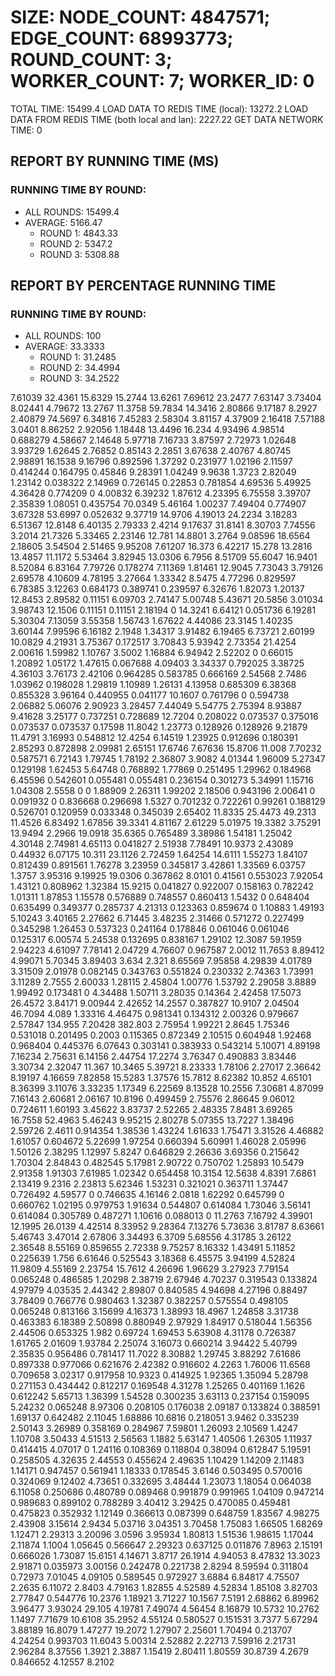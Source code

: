
# SIZE: NODE_COUNT: 4847571; EDGE_COUNT: 68993773; ROUND_COUNT: 3; WORKER_COUNT: 7; WORKER_ID: 0
 TOTAL TIME: 15499.4
 LOAD DATA TO REDIS TIME (local): 13272.2
 LOAD DATA FROM REDIS TIME (both local and lan): 2227.22
 GET DATA NETWORK TIME: 0

## REPORT BY RUNNING TIME (MS)

 ### RUNNING TIME BY ROUND:

  + ALL ROUNDS: 15499.4
  + AVERAGE: 5166.47
     + ROUND 1: 4843.33
     + ROUND 2: 5347.2
     + ROUND 3: 5308.88

## REPORT BY PERCENTAGE RUNNING TIME

 ### RUNNING TIME BY ROUND:

  + ALL ROUNDS: 100
  + AVERAGE: 33.3333
     + ROUND 1: 31.2485
     + ROUND 2: 34.4994
     + ROUND 3: 34.2522

7.61039 32.4361 15.6329 15.2744 13.6261 7.69612 23.2477 7.63147 3.73404 8.02441 4.79672 13.2767 11.3758 59.7834 14.3416 2.80866 9.17187 8.2927 2.40879 74.5697 6.34816 7.45283 2.58304 3.81157 4.37909 2.16418 7.57188 3.0401 8.86252 2.92056 1.18448 13.4496 16.234 4.93496 4.98514 0.688279 4.58667 2.14648 5.97718 7.16733 3.87597 2.72973 1.02648 3.93729 1.62645 2.76852 0.85143 2.2851 3.67638 2.40767 4.80745 2.98891 16.1538 9.16796 0.892596 1.37292 0.231977 1.02196 2.11597 0.414244 0.164795 0.45846 9.28391 1.04249 9.9638 1.3723 2.82049 1.23142 0.038322 2.14969 0.726145 0.22853 0.781854 4.69536 5.49925 4.36428 0.774209 0 4.00832 6.39232 1.87612 4.23395 6.75558 3.39707 2.35839 1.08051 0.435754 70.0349 5.46164 1.00237 7.49404 0.774907 3.67328 53.6997 0.052632 9.37719 14.9706 4.19013 24.2234 3.18283 6.51367 12.8148 6.40135 2.79333 2.4214 9.17637 31.8141 8.30703 7.74556 3.2014 21.7326 5.33465 2.23146 12.781 14.8801 3.2764 9.08596 18.6564 2.18605 3.54504 2.51465 9.95208 7.61207 16.373 6.42217 15.278 13.2816 13.4857 11.1172 5.53464 3.82945 13.0306 6.7956 8.51709 55.6047 16.9401 8.52084 6.83164 7.79726 0.178274 7.11369 1.81461 12.9045 7.73043 3.79126 2.69578 4.10609 4.78195 3.27664 1.33342 8.5475 4.77296 0.829597 6.78385 3.12263 0.684173 0.389741 0.239597 6.32676 1.82073 1.20137 12.8453 2.89582 0.11151 6.09703 2.74147 5.00748 5.43671 20.5856 3.01034 3.98743 12.1506 0.11151 0.11151 2.18194 0 14.3241 6.64121 0.051736 6.19281 5.30304 7.13059 3.55358 1.56743 1.67622 4.44086 23.3145 1.40235 3.60144 7.99596 6.16182 2.1948 1.34317 3.91482 6.19465 6.73721 2.60199 10.0829 4.21931 3.75367 0.172517 3.70843 5.93942 2.73354 21.4254 2.00616 1.59982 1.10767 3.5002 1.16884 6.94942 2.52202 0 0.66015 1.20892 1.05172 1.47615 0.067688 4.09403 3.34337 0.792025 3.38725 4.36103 3.76173 2.42106 0.964285 0.583785 0.666169 2.54568 2.7486 1.03962 0.198028 1.29819 1.10989 1.26131 4.13958 0.685309 6.38368 0.855328 3.96164 0.440955 0.041177 10.1607 0.761796 0 0.594738 2.06882 5.06076 2.90923 3.28457 7.44049 5.54775 2.75394 8.93887 9.41628 3.25177 0.737251 0.728689 12.7204 0.208022 0.073537 0.375016 0.073537 0.073537 0.17598 11.8042 1.23773 0.128926 0.128926 9.21879 11.4791 3.16993 0.548812 12.4254 6.14519 1.23925 0.912696 0.180391 2.85293 0.872898 2.09981 2.65151 17.6746 7.67636 15.8706 11.008 7.70232 0.587571 6.72143 1.79745 1.78192 2.36807 3.9082 4.01344 1.96009 5.27347 0.129198 1.62453 5.64748 0.768892 1.77869 0.251495 1.29962 0.184968 6.45596 0.542601 0.055481 0.055481 0.236154 0.301273 5.34991 1.15716 1.04308 2.5558 0 0 1.88909 2.26311 1.99202 2.18506 0.943196 2.00641 0 0.091932 0 0.836668 0.296698 1.5327 0.701232 0.722261 0.99261 0.188129 0.526701 0.120959 0.033348 0.345039 2.65402 11.8335 25.4473 49.2313 11.4526 6.83492 1.67856 39.3341 4.81167 2.61229 5.01975 19.3382 3.75291 13.9494 2.2966 19.0918 35.6365 0.765489 3.38986 1.54181 1.25042 4.30148 2.74981 4.65113 0.041827 2.51938 7.78491 10.9373 2.43089 0.44932 6.07175 10.311 23.1126 2.72459 1.64254 14.6111 1.55273 1.84107 0.812439 0.891561 1.76278 3.23959 0.345817 3.42861 1.33569 6.03757 1.3757 3.95316 9.19925 19.0306 0.367862 8.0101 0.41561 0.553023 7.92054 1.43121 0.808962 1.32384 15.9215 0.041827 0.922007 0.158163 0.782242 1.01311 1.87853 1.15578 0.576889 0.748557 0.860413 1.5432 0 0.648404 0.635499 0.349377 0.285737 4.21313 0.123363 0.859674 0 1.10883 1.49193 5.10243 3.40165 2.27662 6.71445 3.48235 2.31466 0.571272 0.227499 0.345298 1.26453 0.537323 0.241164 0.178846 0.061046 0.061046 0.125317 6.00574 5.24538 0.132695 0.838167 1.29102 12.3087 59.1959 2.94223 4.61097 7.78141 2.04729 4.76607 0.967587 2.0012 11.7653 8.89412 4.99071 5.70345 3.89403 3.634 2.321 8.65569 7.95858 4.29839 4.01789 3.31509 2.01978 0.082145 0.343763 0.551824 0.230332 2.74363 1.73991 3.11289 2.7555 2.60033 1.28115 2.45804 1.00776 1.53792 2.29058 3.8889 1.99492 0.173481 0 4.34488 1.50711 3.28035 0.14364 2.42458 17.5073 26.4572 3.84171 9.00944 2.42652 14.2557 0.387827 10.9107 2.04504 46.7094 4.089 1.33316 4.46475 0.981341 0.134312 2.00326 0.979667 2.57847 134.955 7.20428 382.803 2.75954 1.99221 2.8645 1.75346 0.531018 0.201495 0.2003 0.115365 0.872349 2.10515 0.604948 1.92468 0.968404 0.445376 6.07643 0.303141 0.383933 0.543214 5.10071 4.89198 7.16234 2.75631 6.14156 2.44754 17.2274 3.76347 0.490883 3.83446 3.30734 2.32047 11.367 10.3465 5.39721 8.23333 1.78106 2.27017 2.36642 8.19197 4.16659 7.82858 15.5283 1.37576 15.7812 8.62382 10.852 4.65101 8.36399 3.11076 3.33235 1.17349 6.22569 8.13528 10.2556 7.30681 4.87099 7.16143 2.60681 2.06167 10.8196 0.499459 2.75576 2.86645 9.06012 0.724611 1.60193 3.45622 3.83737 2.52265 2.48335 7.8481 3.69265 16.7558 52.4963 5.46243 9.95215 2.80278 5.07355 13.7227 1.38496 2.59726 2.4611 0.914354 1.38536 1.43224 1.61633 1.75471 3.31526 4.46882 1.61057 0.604672 5.22699 1.97254 0.660394 5.60991 1.46028 2.05996 1.50126 2.38295 1.12997 5.8247 0.646829 2.26636 3.69356 0.215642 1.70304 2.84843 0.482545 5.17981 2.90722 0.750702 1.25893 10.5479 2.91358 1.91303 7.61985 1.02342 0.654458 10.3154 12.5638 4.8391 7.6861 2.13419 9.2316 2.23813 5.62346 1.53231 0.321021 0.363711 1.37447 0.726492 4.59577 0 0.746635 4.16146 2.0818 1.62292 0.645799 0 0.660762 1.02195 0.979753 1.91634 0.544807 0.614084 1.73046 3.56141 0.614084 0.305789 0.487271 1.10616 0.088013 0 11.2763 7.16792 4.39901 12.1995 26.0139 4.42514 8.33952 9.28364 7.13276 5.73636 3.81787 8.63661 5.46743 3.47014 2.67806 3.34493 6.3709 5.68556 4.31785 3.26122 2.36548 8.55169 0.859655 2.72338 9.75257 8.16332 1.43491 5.11852 0.225639 1.756 6.61646 0.525543 3.18368 6.45575 3.94199 4.52824 11.9809 4.55169 2.23754 15.7612 4.26696 1.96629 3.27923 7.79154 0.065248 0.486585 1.20298 2.38719 2.67946 4.70237 0.319543 0.133824 4.97979 4.03535 2.44342 2.89807 0.840585 4.94698 4.27196 0.88497 3.78409 0.766776 0.980463 1.32387 0.382257 0.575554 0.498105 0.065248 0.813166 3.15699 4.16373 1.38993 18.4967 1.24858 3.31738 0.463383 6.18389 2.50898 0.880949 2.97929 1.84917 0.518044 1.56356 2.44506 0.653325 1.982 0.69724 1.69453 5.63908 4.31178 0.726387 1.61765 2.01609 1.93784 2.25074 3.16073 0.660214 3.94422 5.40799 2.35835 0.956486 0.781417 11.7022 8.30882 1.29745 3.88292 7.61686 0.897338 0.977066 0.621676 2.42382 0.916602 4.2263 1.76006 11.6568 0.709658 3.02317 0.917958 10.9323 0.414925 1.92365 1.35094 5.28798 0.271153 0.434442 0.812217 0.169548 4.31278 1.25265 0.401169 1.1626 0.612242 5.65713 1.36399 1.54528 0.300235 3.63113 0.237154 0.159095 5.24232 0.065248 8.97306 0.208105 0.176038 2.09187 0.133824 0.388591 1.69137 0.642482 2.11045 1.68886 10.6816 0.218051 3.9462 0.335239 2.50143 3.26989 0.358169 0.284967 7.59801 1.26093 2.10569 1.4247 1.10708 3.50433 4.51513 2.56563 1.1882 5.63147 1.40506 1.26305 1.11937 0.414415 4.07017 0 1.24116 0.108369 0.118804 0.38094 0.612847 5.19591 0.258505 4.32635 2.44553 0.455624 2.49635 1.10429 1.14209 2.11483 1.14171 0.947457 0.561941 1.18333 0.178545 3.6146 0.503495 0.570016 0.324069 9.12402 4.73651 0.332695 3.48444 1.23073 1.18054 0.064038 6.11058 0.250686 0.480789 0.089468 0.991879 0.991965 1.04109 0.947214 0.989683 0.899102 0.788289 3.40412 3.29425 0.470085 0.459481 0.475823 0.352932 1.12149 0.366613 0.087399 0.648759 1.83567 4.98275 2.43908 3.15614 2.9434 5.03716 3.04351 3.70458 1.75083 1.66505 1.68269 1.12471 2.29313 3.20096 3.0596 3.95934 1.80813 1.51536 1.98615 1.17044 2.11874 1.1004 1.05645 0.566647 2.29323 0.637125 0.011876 7.8963 2.15191 0.666026 1.73087 15.6151 4.14671 3.8717 26.1914 4.94053 8.47832 13.3023 2.91871 0.035973 3.00156 0.242478 0.221738 2.8294 8.59594 0.311804 0.72973 7.01045 4.09105 0.589545 0.972927 3.6884 6.84817 4.75507 2.2635 6.11072 2.8403 4.79163 1.82855 4.52589 4.52834 1.85108 3.82703 2.77847 0.544776 10.2376 1.18921 3.71227 10.1567 7.5191 2.68862 6.89962 3.96477 3.93024 29.105 4.19781 7.49074 4.56454 8.16879 10.5732 10.2762 1.1497 7.71679 10.6108 35.2952 4.55124 0.580527 0.151531 3.7377 5.67294 3.88189 16.8079 1.47277 19.2072 1.27907 2.25601 1.70494 0.213707 4.24254 0.993703 11.6043 5.00314 2.52882 2.22713 7.59916 2.21731 2.96284 8.37556 1.3921 2.3887 1.15419 2.80411 1.80559 30.8739 4.2679 0.846652 4.12557 8.2102 